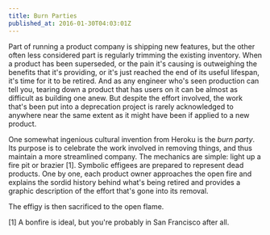 ```yaml
---
title: Burn Parties
published_at: 2016-01-30T04:03:01Z
---
```


Part of running a product company is shipping new features, but the other often
less considered part is regularly trimming the existing inventory. When a
product has been superseded, or the pain it's causing is outweighing the
benefits that it's providing, or it's just reached the end of its useful
lifespan, it's time for it to be retired. And as any engineer who's seen
production can tell you, tearing down a product that has users on it can be
almost as difficult as building one anew. But despite the effort involved, the
work that's been put into a deprecation project is rarely acknowledged to
anywhere near the same extent as it might have been if applied to a new
product.

One somewhat ingenious cultural invention from Heroku is the _burn party_. Its
purpose is to celebrate the work involved in removing things, and thus maintain
a more streamlined company. The mechanics are simple: light up a fire pit or
brazier [1]. Symbolic effigees are prepared to represent dead products. One by
one, each product owner approaches the open fire and explains the sordid
history behind what's being retired and provides a graphic description of the
effort that's gone into its removal.

The effigy is then sacrificed to the open flame.

[1] A bonfire is ideal, but you're probably in San Francisco after all.
